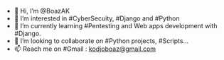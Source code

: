- 👋 Hi, I’m @BoazAK
- 👀 I’m interested in #CyberSecuity, #Django and #Python
- 🌱 I’m currently learning #Pentesting and Web apps development with #Django.
- 💞️ I’m looking to collaborate on #Python projects, #Scripts...
- 📫 Reach me on #Gmail : kodjoboaz@gmail.com

<!---
BoazAK/BoazAK is a ✨ special ✨ repository because its `README.md` (this file) appears on your GitHub profile.
You can click the Preview link to take a look at your changes.
--->
